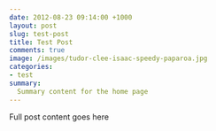 ```yaml
---
date: 2012-08-23 09:14:00 +1000
layout: post
slug: test-post
title: Test Post
comments: true
image: /images/tudor-clee-isaac-speedy-paparoa.jpg
categories:
- test
summary:
  Summary content for the home page
---
```


Full post content goes here

